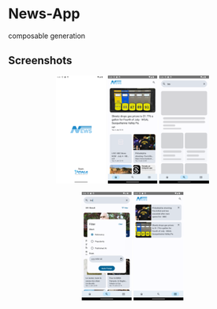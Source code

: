# News-App
composable generation

## Screenshots
<p align="center">
   <img src="https://github.com/nuryadincjr/News-App/blob/main/sct/Screenshot_20230705_174534.png" width="20%">
   <img src="https://github.com/nuryadincjr/News-App/blob/main/sct/Screenshot_20230705_174549.png" width="20%">
   <img src="https://github.com/nuryadincjr/News-App/blob/main/sct/Screenshot_20230705_174624.png" width="20%">
</p>
<p align="center">
   <img src="https://github.com/nuryadincjr/News-App/blob/main/sct/Screenshot_20230705_174643.png" width="20%">
   <img src="https://github.com/nuryadincjr/News-App/blob/main/sct/Screenshot_20230705_174724.png" width="20%">
</p>
